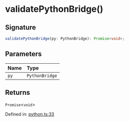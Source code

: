 # validatePythonBridge()

## Signature

```ts
validatePythonBridge(py: PythonBridge): Promise<void>;
```

## Parameters

| Name | Type |
| :------ | :------ |
| `py` | `PythonBridge` |

## Returns

`Promise`\<`void`\>

Defined in:  [python.ts:33](https://github.com/transitive-bullshit/scikit-learn-ts/blob/122b3c0/packages/sklearn/src/python.ts#L33)
